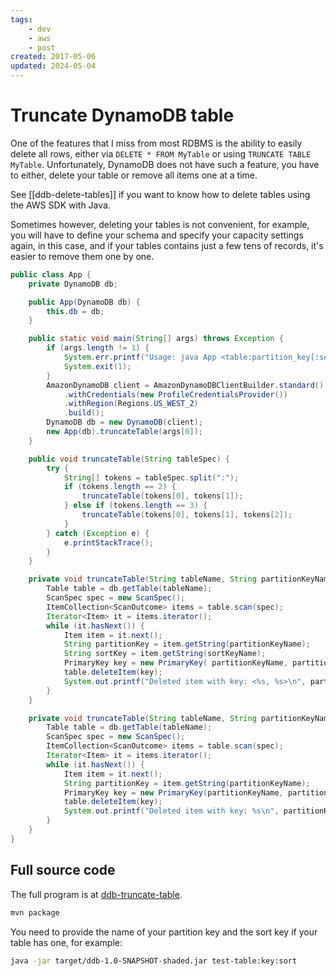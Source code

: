 ```yaml
---
tags:
    - dev
    - aws
    - post
created: 2017-05-06
updated: 2024-05-04
---
```

# Truncate DynamoDB table

One of the features that I miss from most RDBMS is the ability to easily delete all rows, either via `DELETE * FROM MyTable` or using `TRUNCATE TABLE MyTable`. Unfortunately, DynamoDB does not have such a feature, you have to either, delete your table or remove all items one at a time.

See [[ddb-delete-tables]] if you want to know how to delete tables using the AWS SDK with Java.

Sometimes however, deleting your tables is not convenient, for example, you will have to define your schema and specify your capacity settings again, in this case, and if your tables contains just a few tens of records, it's easier to remove them one by one.

```java
public class App {
    private DynamoDB db;

    public App(DynamoDB db) {
        this.db = db;
    }

    public static void main(String[] args) throws Exception {
        if (args.length != 1) {
            System.err.printf("Usage: java App <table:partition_key[:sort_key]>\n");
            System.exit(1);
        }
        AmazonDynamoDB client = AmazonDynamoDBClientBuilder.standard()
            .withCredentials(new ProfileCredentialsProvider())
            .withRegion(Regions.US_WEST_2)
            .build();
        DynamoDB db = new DynamoDB(client);
        new App(db).truncateTable(args[0]);
    }

    public void truncateTable(String tableSpec) {
        try {
            String[] tokens = tableSpec.split(":");
            if (tokens.length == 2) {
                truncateTable(tokens[0], tokens[1]);
            } else if (tokens.length == 3) {
                truncateTable(tokens[0], tokens[1], tokens[2]);
            }
        } catch (Exception e) {
            e.printStackTrace();
        }
    }

    private void truncateTable(String tableName, String partitionKeyName, String sortKeyName) throws Exception {
        Table table = db.getTable(tableName);
        ScanSpec spec = new ScanSpec();
        ItemCollection<ScanOutcome> items = table.scan(spec);
        Iterator<Item> it = items.iterator();
        while (it.hasNext()) {
            Item item = it.next();
            String partitionKey = item.getString(partitionKeyName);
            String sortKey = item.getString(sortKeyName);
            PrimaryKey key = new PrimaryKey( partitionKeyName, partitionKey, sortKeyName, sortKey);
            table.deleteItem(key);
            System.out.printf("Deleted item with key: <%s, %s>\n", partitionKey, sortKey);
        }
    }

    private void truncateTable(String tableName, String partitionKeyName) throws Exception {
        Table table = db.getTable(tableName);
        ScanSpec spec = new ScanSpec();
        ItemCollection<ScanOutcome> items = table.scan(spec);
        Iterator<Item> it = items.iterator();
        while (it.hasNext()) {
            Item item = it.next();
            String partitionKey = item.getString(partitionKeyName);
            PrimaryKey key = new PrimaryKey(partitionKeyName, partitionKey);
            table.deleteItem(key);
            System.out.printf("Deleted item with key: %s\n", partitionKey);
        }
    }
}
```

## Full source code
The full program is at [ddb-truncate-table](https://github.com/rendon/code-samples/tree/master/ddb-truncate-table).
```sh
mvn package
```

You need to provide the name of your partition key and the sort key if your table has one, for example:
```sh
java -jar target/ddb-1.0-SNAPSHOT-shaded.jar test-table:key:sort
```
